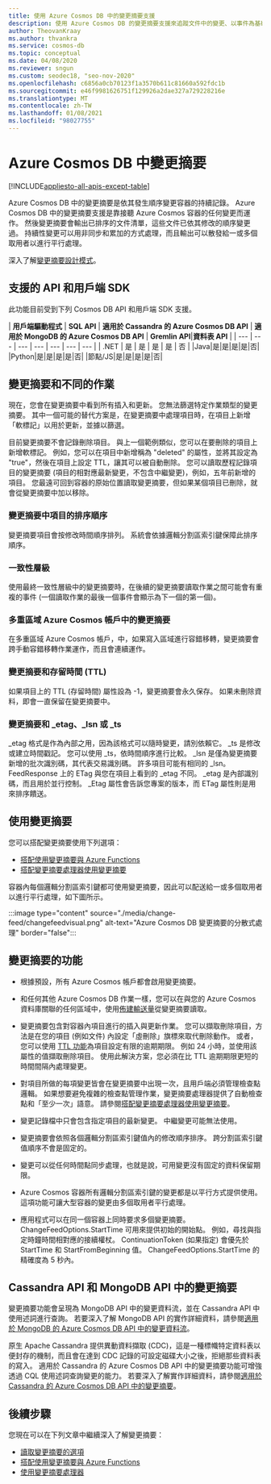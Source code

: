 ```yaml
---
title: 使用 Azure Cosmos DB 中的變更摘要支援
description: 使用 Azure Cosmos DB 的變更摘要支援來追蹤文件中的變更、以事件為基礎的處理 (例如觸發程序)，以及讓快取和分析系統保持最新狀態
author: TheovanKraay
ms.author: thvankra
ms.service: cosmos-db
ms.topic: conceptual
ms.date: 04/08/2020
ms.reviewer: sngun
ms.custom: seodec18, "seo-nov-2020"
ms.openlocfilehash: c6856a0cb70123f1a3570b611c81660a592fdc1b
ms.sourcegitcommit: e46f9981626751f129926a2dae327a729228216e
ms.translationtype: MT
ms.contentlocale: zh-TW
ms.lasthandoff: 01/08/2021
ms.locfileid: "98027755"
---
```

# <a name="change-feed-in-azure-cosmos-db"></a>Azure Cosmos DB 中變更摘要
[!INCLUDE[appliesto-all-apis-except-table](includes/appliesto-all-apis-except-table.md)]

Azure Cosmos DB 中的變更摘要是依其發生順序變更容器的持續記錄。 Azure Cosmos DB 中的變更摘要支援是靠接聽 Azure Cosmos 容器的任何變更而運作。 然後變更摘要會輸出已排序的文件清單，這些文件已依其修改的順序變更過。 持續性變更可以用非同步和累加的方式處理，而且輸出可以散發給一或多個取用者以進行平行處理。

深入了解[變更摘要設計模式](change-feed-design-patterns.md)。

## <a name="supported-apis-and-client-sdks"></a>支援的 API 和用戶端 SDK

此功能目前受到下列 Cosmos DB API 和用戶端 SDK 支援。

| **用戶端驅動程式** | **SQL API** | **適用於 Cassandra 的 Azure Cosmos DB API** | **適用於 MongoDB 的 Azure Cosmos DB API** | **Gremlin API**|**資料表 API** |
| --- | --- | --- | --- | --- | --- | --- |
| .NET | 是 | 是 | 是 | 是 | 否 |
|Java|是|是|是|是|否|
|Python|是|是|是|是|否|
|節點/JS|是|是|是|是|否|

## <a name="change-feed-and-different-operations"></a>變更摘要和不同的作業

現在，您會在變更摘要中看到所有插入和更新。 您無法篩選特定作業類型的變更摘要。 其中一個可能的替代方案是，在變更摘要中處理項目時，在項目上新增「軟標記」以用於更新，並據以篩選。

目前變更摘要不會記錄刪除項目。 與上一個範例類似，您可以在要刪除的項目上新增軟標記。 例如，您可以在項目中新增稱為 "deleted" 的屬性，並將其設定為 "true"，然後在項目上設定 TTL，讓其可以被自動刪除。 您可以讀取歷程記錄項目的變更摘要 (項目的相對應最新變更，不包含中繼變更)，例如，五年前新增的項目。 您最遠可回到容器的原始位置讀取變更摘要，但如果某個項目已刪除，就會從變更摘要中加以移除。

### <a name="sort-order-of-items-in-change-feed"></a>變更摘要中項目的排序順序

變更摘要項目會按修改時間順序排列。 系統會依據邏輯分割區索引鍵保障此排序順序。

### <a name="consistency-level"></a>一致性層級

使用最終一致性層級中的變更摘要時，在後續的變更摘要讀取作業之間可能會有重複的事件 (一個讀取作業的最後一個事件會顯示為下一個的第一個)。

### <a name="change-feed-in-multi-region-azure-cosmos-accounts"></a>多重區域 Azure Cosmos 帳戶中的變更摘要

在多重區域 Azure Cosmos 帳戶，中，如果寫入區域進行容錯移轉，變更摘要會跨手動容錯移轉作業運作，而且會連續運作。

### <a name="change-feed-and-time-to-live-ttl"></a>變更摘要和存留時間 (TTL)

如果項目上的 TTL (存留時間) 屬性設為 -1，變更摘要會永久保存。 如果未刪除資料，即會一直保留在變更摘要中。  

### <a name="change-feed-and-_etag-_lsn-or-_ts"></a>變更摘要和 _etag、_lsn 或 _ts

_etag 格式是作為內部之用，因為該格式可以隨時變更，請別依賴它。 _ts 是修改或建立時間戳記。 您可以使用 _ts，依時間順序進行比較。 _lsn 是僅為變更摘要新增的批次識別碼，其代表交易識別碼。 許多項目可能有相同的 _lsn。 FeedResponse 上的 ETag 與您在項目上看到的 _etag 不同。 _etag 是內部識別碼，而且用於並行控制。 _Etag 屬性會告訴您專案的版本，而 ETag 屬性則是用來排序饋送。

## <a name="working-with-change-feed"></a>使用變更摘要

您可以搭配變更摘要使用下列選項：

* [搭配使用變更摘要與 Azure Functions](change-feed-functions.md)
* [搭配變更摘要處理器使用變更摘要](change-feed-processor.md) 

容器內每個邏輯分割區索引鍵都可使用變更摘要，因此可以配送給一或多個取用者以進行平行處理，如下圖所示。

:::image type="content" source="./media/change-feed/changefeedvisual.png" alt-text="Azure Cosmos DB 變更摘要的分散式處理" border="false":::

## <a name="features-of-change-feed"></a>變更摘要的功能

* 根據預設，所有 Azure Cosmos 帳戶都會啟用變更摘要。

* 和任何其他 Azure Cosmos DB 作業一樣，您可以在與您的 Azure Cosmos 資料庫關聯的任何區域中，使用[佈建輸送量](request-units.md)從變更摘要讀取。

* 變更摘要包含對容器內項目進行的插入與更新作業。 您可以擷取刪除項目，方法是在您的項目 (例如文件) 內設定「虛刪除」旗標來取代刪除動作。 或者，您可以使用 [TTL 功能](time-to-live.md)為項目設定有限的逾期期限。 例如 24 小時，並使用該屬性的值擷取刪除項目。 使用此解決方案，您必須在比 TTL 逾期期限更短的時間間隔內處理變更。

* 對項目所做的每項變更皆會在變更摘要中出現一次，且用戶端必須管理檢查點邏輯。 如果想要避免複雜的檢查點管理作業，變更摘要處理器提供了自動檢查點和「至少一次」語意。 請參閱[搭配變更摘要處理器使用變更摘要](change-feed-processor.md)。

* 變更記錄檔中只會包含指定項目的最新變更。 中繼變更可能無法使用。

* 變更摘要會依照各個邏輯分割區索引鍵值內的修改順序排序。 跨分割區索引鍵值順序不會是固定的。

* 變更可以從任何時間點同步處理，也就是說，可用變更沒有固定的資料保留期限。

* Azure Cosmos 容器所有邏輯分割區索引鍵的變更都是以平行方式提供使用。 這項功能可讓大型容器的變更由多個取用者平行處理。

* 應用程式可以在同一個容器上同時要求多個變更摘要。 ChangeFeedOptions.StartTime 可用來提供初始的開始點。 例如，尋找與指定時鐘時間相對應的接續權杖。 ContinuationToken (如果指定) 會優先於 StartTime 和 StartFromBeginning 值。 ChangeFeedOptions.StartTime 的精確度為 5 秒內。

## <a name="change-feed-in-apis-for-cassandra-and-mongodb"></a>Cassandra API 和 MongoDB API 中的變更摘要

變更摘要功能會呈現為 MongoDB API 中的變更資料流，並在 Cassandra API 中使用述詞進行查詢。 若要深入了解 MongoDB API 的實作詳細資料，請參閱[適用於 MongoDB 的 Azure Cosmos DB API 中的變更資料流](mongodb-change-streams.md)。

原生 Apache Cassandra 提供異動資料擷取 (CDC)，這是一種標幟特定資料表以便封存的機制，而且會在達到 CDC 記錄的可設定磁碟大小之後，拒絕那些資料表的寫入。 適用於 Cassandra 的 Azure Cosmos DB API 中的變更摘要功能可增強透過 CQL 使用述詞查詢變更的能力。 若要深入了解實作詳細資料，請參閱[適用於 Cassandra 的 Azure Cosmos DB API 中的變更摘要](cassandra-change-feed.md)。

## <a name="next-steps"></a>後續步驟

您現在可以在下列文章中繼續深入了解變更摘要：

* [讀取變更摘要的選項](read-change-feed.md)
* [搭配使用變更摘要與 Azure Functions](change-feed-functions.md)
* [使用變更摘要處理器](change-feed-processor.md)
